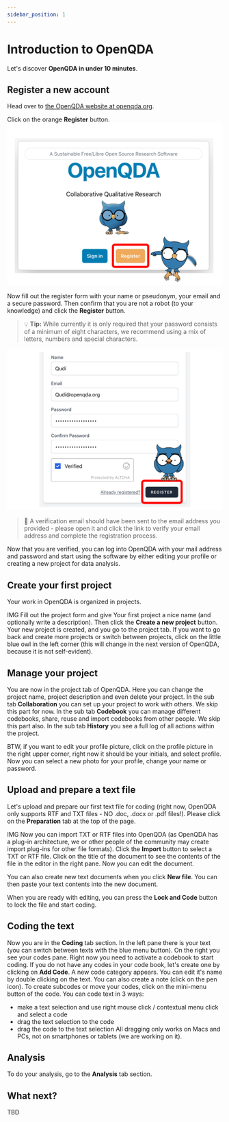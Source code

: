 ```yaml
---
sidebar_position: 1
---
```


# Introduction to OpenQDA

Let's discover **OpenQDA in under 10 minutes**.

## Register a new account

Head over to [the OpenQDA website at openqda.org](https://openqda.org).

Click on the orange **Register** button.
![Register to OpenQDA](../static/img/register_96dpi.png "Register Button")

Now fill out the register form with your name or pseudonym, your email and a secure password.
Then confirm that you are not a robot (to your knowledge) and click the **Register** button.

> :bulb: **Tip:** While currently it is only required that your password consists of a minimum of eight characters, we recommend using a mix of letters, numbers and special characters.

![Register to OpenQDA](../static/img/register_filled_96dpi.png "Register your account")

> :postbox: A verification email should have been sent to the email address you provided - please open it and click the link to verify your email address and complete the registration process.

Now that you are verified, you can log into OpenQDA with your mail address and password and start using the software by either editing your profile or creating a new project for data analysis.

## Create your first project

Your work in OpenQDA is organized in projects.

IMG
Fill out the project form and give Your first project a nice name (and optionally write a description).
Then click the **Create a new project** button.
Your new project is created, and you go to the project tab. If you want to go back and create more projects or switch between projects, click on the little blue owl in the left corner (this will change in the next version of OpenQDA, because it is not self-evident).

## Manage your project 

You are now in the project tab of OpenQDA. Here you can change the project name, project description and even delete your project.
In the sub tab **Collaboration** you can set up your project to work with others. We skip this part for now.
In the sub tab **Codebook** you can manage different codebooks, share, reuse and import codebooks from other people. We skip this part also.
In the sub tab **History** you see a full log of all actions within the project.

BTW, if you want to edit your profile picture, click on the profile picture in the right upper corner, right now it should be your initials, and select profile. Now you can select a new photo for your profile, change your name or password.

## Upload and prepare a text file

Let's upload and prepare our first text file for coding (right now, OpenQDA only supports RTF and TXT files - NO .doc, .docx or .pdf files!).
Please click on the **Preparation** tab at the top of the page.

IMG
Now you can import TXT or RTF files into OpenQDA (as OpenQDA has a plug-in architecture, we or other people of the community may create import plug-ins for other file formats).
Click the **Import** button to select a TXT or RTF file. Click on the title of the document to see the contents of the file in the editor in the right pane. Now you can edit the document.

You can also create new text documents when you click **New file**. You can then paste your text contents into the new document.

When you are ready with editing, you can press the **Lock and Code** button to lock the file and start coding.

## Coding the text

Now you are in the **Coding** tab section.
In the left pane there is your text (you can switch between texts with the blue menu button).
On the right you see your codes pane. Right now you need to activate a codebook to start coding.
If you do not have any codes in your code book, let's create one by clicking on **Add Code**.
A new code category appears. You can edit it's name by double clicking on the text. 
You can also create a note (click on the pen icon).
To create subcodes or move your codes, click on the mini-menu button of the code.
You can code text in 3 ways:
- make a text selection and use right mouse click / contextual menu click and select a code
- drag the text selection to the code
- drag the code to the text selection
All dragging only works on Macs and PCs, not on smartphones or tablets (we are working on it).

## Analysis

To do your analysis, go to the **Analysis** tab section.

## What next?

TBD
